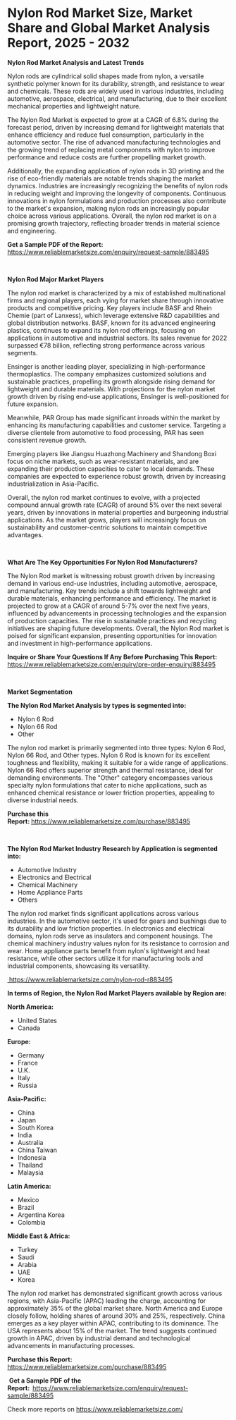 <p><h1>Nylon Rod Market Size, Market Share and Global Market Analysis Report, 2025 - 2032</h1></p><p><strong>Nylon Rod Market Analysis and Latest Trends</strong></p>
<p><p>Nylon rods are cylindrical solid shapes made from nylon, a versatile synthetic polymer known for its durability, strength, and resistance to wear and chemicals. These rods are widely used in various industries, including automotive, aerospace, electrical, and manufacturing, due to their excellent mechanical properties and lightweight nature. </p><p>The Nylon Rod Market is expected to grow at a CAGR of 6.8% during the forecast period, driven by increasing demand for lightweight materials that enhance efficiency and reduce fuel consumption, particularly in the automotive sector. The rise of advanced manufacturing technologies and the growing trend of replacing metal components with nylon to improve performance and reduce costs are further propelling market growth. </p><p>Additionally, the expanding application of nylon rods in 3D printing and the rise of eco-friendly materials are notable trends shaping the market dynamics. Industries are increasingly recognizing the benefits of nylon rods in reducing weight and improving the longevity of components. Continuous innovations in nylon formulations and production processes also contribute to the market's expansion, making nylon rods an increasingly popular choice across various applications. Overall, the nylon rod market is on a promising growth trajectory, reflecting broader trends in material science and engineering.</p></p>
<p><strong>Get a Sample PDF of the Report:&nbsp;</strong> <a href="https://www.reliablemarketsize.com/enquiry/request-sample/883495?utm_campaign=2629&utm_medium=2&utm_source=Github&utm_content=ia&utm_term=02032025&utm_id=nylon-rod">https://www.reliablemarketsize.com/enquiry/request-sample/883495</a></p>
<p>&nbsp;</p>
<p><strong>Nylon Rod Major Market Players</strong></p>
<p><p>The nylon rod market is characterized by a mix of established multinational firms and regional players, each vying for market share through innovative products and competitive pricing. Key players include BASF and Rhein Chemie (part of Lanxess), which leverage extensive R&D capabilities and global distribution networks. BASF, known for its advanced engineering plastics, continues to expand its nylon rod offerings, focusing on applications in automotive and industrial sectors. Its sales revenue for 2022 surpassed €78 billion, reflecting strong performance across various segments.</p><p>Ensinger is another leading player, specializing in high-performance thermoplastics. The company emphasizes customized solutions and sustainable practices, propelling its growth alongside rising demand for lightweight and durable materials. With projections for the nylon market growth driven by rising end-use applications, Ensinger is well-positioned for future expansion.</p><p>Meanwhile, PAR Group has made significant inroads within the market by enhancing its manufacturing capabilities and customer service. Targeting a diverse clientele from automotive to food processing, PAR has seen consistent revenue growth.</p><p>Emerging players like Jiangsu Huazhong Machinery and Shandong Boxi focus on niche markets, such as wear-resistant materials, and are expanding their production capacities to cater to local demands. These companies are expected to experience robust growth, driven by increasing industrialization in Asia-Pacific.</p><p>Overall, the nylon rod market continues to evolve, with a projected compound annual growth rate (CAGR) of around 5% over the next several years, driven by innovations in material properties and burgeoning industrial applications. As the market grows, players will increasingly focus on sustainability and customer-centric solutions to maintain competitive advantages.</p></p>
<p>&nbsp;</p>
<p><strong>What Are The Key Opportunities For Nylon Rod Manufacturers?</strong></p>
<p><p>The Nylon Rod market is witnessing robust growth driven by increasing demand in various end-use industries, including automotive, aerospace, and manufacturing. Key trends include a shift towards lightweight and durable materials, enhancing performance and efficiency. The market is projected to grow at a CAGR of around 5-7% over the next five years, influenced by advancements in processing technologies and the expansion of production capacities. The rise in sustainable practices and recycling initiatives are shaping future developments. Overall, the Nylon Rod market is poised for significant expansion, presenting opportunities for innovation and investment in high-performance applications.</p></p>
<p><strong>Inquire or Share Your Questions If Any Before Purchasing This Report:</strong> <a href="https://www.reliablemarketsize.com/enquiry/pre-order-enquiry/883495?utm_campaign=2629&utm_medium=2&utm_source=Github&utm_content=ia&utm_term=02032025&utm_id=nylon-rod">https://www.reliablemarketsize.com/enquiry/pre-order-enquiry/883495</a></p>
<p>&nbsp;</p>
<p><strong>Market Segmentation</strong></p>
<p><strong>The Nylon Rod Market Analysis by types is segmented into:</strong></p>
<p><ul><li>Nylon 6 Rod</li><li>Nylon 66 Rod</li><li>Other</li></ul></p>
<p><p>The nylon rod market is primarily segmented into three types: Nylon 6 Rod, Nylon 66 Rod, and Other types. Nylon 6 Rod is known for its excellent toughness and flexibility, making it suitable for a wide range of applications. Nylon 66 Rod offers superior strength and thermal resistance, ideal for demanding environments. The "Other" category encompasses various specialty nylon formulations that cater to niche applications, such as enhanced chemical resistance or lower friction properties, appealing to diverse industrial needs.</p></p>
<p><strong>Purchase this Report:&nbsp;</strong><a href="https://www.reliablemarketsize.com/purchase/883495?utm_campaign=2629&utm_medium=2&utm_source=Github&utm_content=ia&utm_term=02032025&utm_id=nylon-rod">https://www.reliablemarketsize.com/purchase/883495</a></p>
<p>&nbsp;</p>
<p><strong>The Nylon Rod Market Industry Research by Application is segmented into:</strong></p>
<p><ul><li>Automotive Industry</li><li>Electronics and Electrical</li><li>Chemical Machinery</li><li>Home Appliance Parts</li><li>Others</li></ul></p>
<p><p>The nylon rod market finds significant applications across various industries. In the automotive sector, it's used for gears and bushings due to its durability and low friction properties. In electronics and electrical domains, nylon rods serve as insulators and component housings. The chemical machinery industry values nylon for its resistance to corrosion and wear. Home appliance parts benefit from nylon's lightweight and heat resistance, while other sectors utilize it for manufacturing tools and industrial components, showcasing its versatility.</p></p>
<p><a href="https://www.reliablemarketsize.com/nylon-rod-r883495?utm_campaign=2629&utm_medium=2&utm_source=Github&utm_content=ia&utm_term=02032025&utm_id=nylon-rod">&nbsp;https://www.reliablemarketsize.com/nylon-rod-r883495</a></p>
<p><strong>In terms of Region, the Nylon Rod Market Players available by Region are:</strong></p>
<p>
    <p> <strong> North America: </strong>
        <ul>
            <li>United States</li>
            <li>Canada</li>
        </ul>
        </p> 
    <p> <strong> Europe: </strong>
        <ul>
            <li>Germany</li>
            <li>France</li>
            <li>U.K.</li>
            <li>Italy</li>
            <li>Russia</li>
        </ul>
        </p> 
    <p> <strong> Asia-Pacific: </strong>
        <ul>
            <li>China</li>
            <li>Japan</li>
            <li>South Korea</li>
            <li>India</li>
            <li>Australia</li>
            <li>China Taiwan</li>
            <li>Indonesia</li>
            <li>Thailand</li>
            <li>Malaysia</li>
        </ul>
        </p> 
    <p> <strong> Latin America: </strong>
        <ul>
            <li>Mexico</li>
            <li>Brazil</li>
            <li>Argentina Korea</li>
            <li>Colombia</li>
        </ul>
        </p> 
    <p> <strong> Middle East & Africa: </strong>
        <ul>
            <li>Turkey</li>
            <li>Saudi</li>
            <li>Arabia</li>
            <li>UAE</li>
            <li>Korea</li>
        </ul>
    </p>
    </p>
<p><p>The nylon rod market has demonstrated significant growth across various regions, with Asia-Pacific (APAC) leading the charge, accounting for approximately 35% of the global market share. North America and Europe closely follow, holding shares of around 30% and 25%, respectively. China emerges as a key player within APAC, contributing to its dominance. The USA represents about 15% of the market. The trend suggests continued growth in APAC, driven by industrial demand and technological advancements in manufacturing processes.</p></p>
<p><strong>Purchase this Report: </strong><a href="https://www.reliablemarketsize.com/purchase/883495?utm_campaign=2629&utm_medium=2&utm_source=Github&utm_content=ia&utm_term=02032025&utm_id=nylon-rod">https://www.reliablemarketsize.com/purchase/883495</a></p>
<p>&nbsp;<strong>Get a Sample PDF of the Report:&nbsp;&nbsp;</strong><a href="https://www.reliablemarketsize.com/enquiry/request-sample/883495?utm_campaign=2629&utm_medium=2&utm_source=Github&utm_content=ia&utm_term=02032025&utm_id=nylon-rod">https://www.reliablemarketsize.com/enquiry/request-sample/883495</a></p>
<p><strong></strong></p>
<p>Check more reports on <a href="https://www.reliablemarketsize.com/?utm_campaign=2629&utm_medium=2&utm_source=Github&utm_content=ia&utm_term=02032025&utm_id=nylon-rod">https://www.reliablemarketsize.com/</a></p>